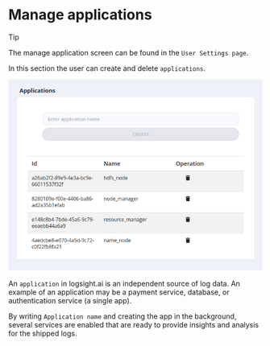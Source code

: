 # Manage applications

> [!TIP]
> The manage application screen can be found in the `User Settings page`.

In this section the user can create and delete `applications`.

![View accounts](./applications.png)

An `application` in logsight.ai is an independent source of log data. An example of an application may be a payment service, database, or authentication service (a single app).

By writing `Application name` and creating the app in the background, several services are enabled that are ready to provide insights and analysis for the shipped logs.

